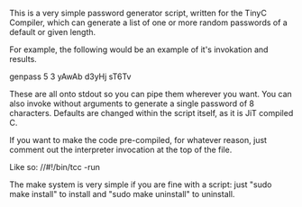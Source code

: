 This is a very simple password generator script, written for the TinyC Compiler, which can generate a list of one or more random passwords of a default or given length.

For example, the following would be an example of it's invokation and results.

genpass 5 3
yAwAb
d3yHj
sT6Tv

These are all onto stdout so you can pipe them wherever you want.
You can also invoke without arguments to generate a single password of 8 characters.
Defaults are changed within the script itself, as it is JiT compiled C.

If you want to make the code pre-compiled, for whatever reason, just comment out the interpreter invocation at the top of the file.

Like so:
//#!/bin/tcc -run

The make system is very simple if you are fine with a script: just "sudo make install" to install and "sudo make uninstall" to uninstall.
